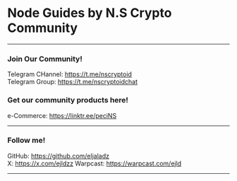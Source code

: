 # Node Guides by N.S Crypto Community
---
### Join Our Community!

Telegram CHannel: https://t.me/nscryptoid \
Telegram Group: https://t.me/nscryptoidchat 

### Get our community products here!

e-Commerce: https://linktr.ee/peciNS 

---
### Follow me!

GitHub: https://github.com/eljaladz \
X: https://x.com/ejldzz 
Warpcast: https://warpcast.com/ejld

---
